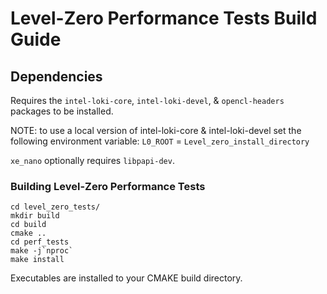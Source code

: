 # Level-Zero Performance Tests Build Guide

## Dependencies

Requires the `intel-loki-core`, `intel-loki-devel`, & `opencl-headers` packages
to be installed.

NOTE: to use a local version of intel-loki-core & intel-loki-devel set the
following environment variable:
`L0_ROOT` = `Level_zero_install_directory`

`xe_nano` optionally requires `libpapi-dev`.

### Building Level-Zero Performance Tests

```
cd level_zero_tests/
mkdir build
cd build
cmake ..
cd perf_tests
make -j`nproc`
make install
```

Executables are installed to your CMAKE build directory.
